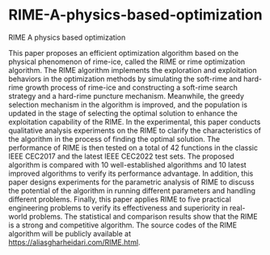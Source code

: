 # RIME-A-physics-based-optimization
RIME A physics based optimization

This paper proposes an efficient optimization algorithm based on the physical phenomenon of rime-ice, called the RIME or rime optimization algorithm. The RIME algorithm implements the exploration and exploitation behaviors in the optimization methods by simulating the soft-rime and hard-rime growth process of rime-ice and constructing a soft-rime search strategy and a hard-rime puncture mechanism. Meanwhile, the greedy selection mechanism in the algorithm is improved, and the population is updated in the stage of selecting the optimal solution to enhance the exploitation capability of the RIME. In the experimental, this paper conducts qualitative analysis experiments on the RIME to clarify the characteristics of the algorithm in the process of finding the optimal solution. The performance of RIME is then tested on a total of 42 functions in the classic IEEE CEC2017 and the latest IEEE CEC2022 test sets. The proposed algorithm is compared with 10 well-established algorithms and 10 latest improved algorithms to verify its performance advantage. In addition, this paper designs experiments for the parametric analysis of RIME to discuss the potential of the algorithm in running different parameters and handling different problems. Finally, this paper applies RIME to five practical engineering problems to verify its effectiveness and superiority in real-world problems. The statistical and comparison results show that the RIME is a strong and competitive algorithm. The source codes of the RIME algorithm will be publicly available at https://aliasgharheidari.com/RIME.html. 
